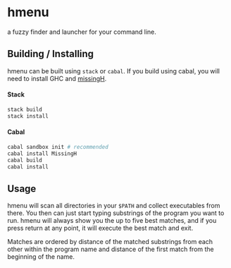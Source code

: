 hmenu
=====

a fuzzy finder and launcher for your command line.

Building / Installing
---------------------

hmenu can be built using `stack` or `cabal`. If you build using cabal, you will
need to install GHC and [missingH][mh].

#### Stack

```sh
stack build
stack install
```

#### Cabal

```sh
cabal sandbox init # recommended
cabal install MissingH
cabal build
cabal install
```

Usage
-----

hmenu will scan all directories in your `$PATH` and collect executables from
there. You then can just start typing substrings of the program you want to
run. hmenu will always show you the up to five best matches, and if you press
return at any point, it will execute the best match and exit.

Matches are ordered by distance of the matched substrings from each other
within the program name and distance of the first match from the beginning of
the name.

[mh]: https://hackage.haskell.org/package/MissingH

